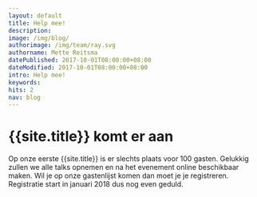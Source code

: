 ```yaml
---
layout: default
title: Help mee!
description:
image: /img/blog/
authorimage: /img/team/ray.svg
authorname: Mette Reitsma
datePublished: 2017-10-01T08:00:00+08:00
dateModified: 2017-10-01T08:00:00+08:00
intro: Help mee!
keywords:
hits: 2
nav: blog
---
```


# {{site.title}} komt er aan

<a href="{{site.url}}{{page.url}}" title="{{ page.title }}"><amp-img noloading width="100" height="100" alt="{{ page.title }}" layout="responsive" src="{{site.static-url}}{{ page.image }}" class="photo pull-left"></amp-img></a>

Op onze eerste {{site.title}} is er slechts plaats voor 100 gasten. Gelukkig zullen we alle talks opnemen en na het evenement online beschikbaar maken. Wil je op onze gastenlijst komen dan moet je je registreren. Registratie start in januari 2018 dus nog even geduld.
